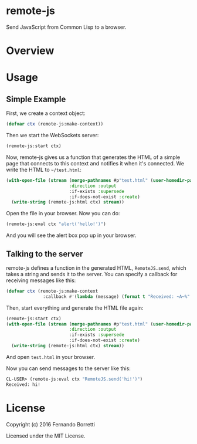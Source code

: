 # remote-js

Send JavaScript from Common Lisp to a browser.

# Overview

# Usage

## Simple Example

First, we create a context object:

```lisp
(defvar ctx (remote-js:make-context))
```

Then we start the WebSockets server:

```lisp
(remote-js:start ctx)
```

Now, remote-js gives us a function that generates the HTML of a simple page that
connects to this context and notifies it when it's connected. We write the HTML
to `~/test.html`:

```lisp
(with-open-file (stream (merge-pathnames #p"test.html" (user-homedir-pathname))
                        :direction :output
                        :if-exists :supersede
                        :if-does-not-exist :create)
  (write-string (remote-js:html ctx) stream))
```

Open the file in your browser. Now you can do:

```lisp
(remote-js:eval ctx "alert('hello!')")
```

And you will see the alert box pop up in your browser.

## Talking to the server

remote-js defines a function in the generated HTML, `RemoteJS.send`, which takes
a string and sends it to the server. You can specify a callback for receiving
messages like this:

```lisp
(defvar ctx (remote-js:make-context
              :callback #'(lambda (message) (format t "Received: ~A~%" message))))
```

Then, start everything and generate the HTML file again:

```lisp
(remote-js:start ctx)
(with-open-file (stream (merge-pathnames #p"test.html" (user-homedir-pathname))
                        :direction :output
                        :if-exists :supersede
                        :if-does-not-exist :create)
  (write-string (remote-js:html ctx) stream))
```

And open `test.html` in your browser.

Now you can send messages to the server like this:

```lisp
CL-USER> (remote-js:eval ctx "RemoteJS.send('hi!')")
Received: hi!
```

# License

Copyright (c) 2016 Fernando Borretti

Licensed under the MIT License.
